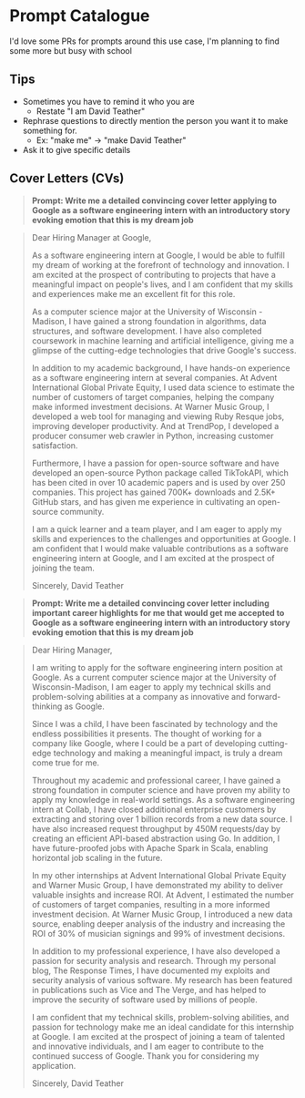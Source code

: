# Prompt Catalogue

I'd love some PRs for prompts around this use case, I'm planning to find some more but busy with school

## Tips
* Sometimes you have to remind it who you are
    * Restate "I am David Teather"
* Rephrase questions to directly mention the person you want it to make something for.
    * Ex: "make me" -> "make David Teather"
* Ask it to give specific details

## Cover Letters (CVs)

> **Prompt: Write me a detailed convincing cover letter applying to Google as a software engineering intern with an introductory story evoking emotion that this is my dream job**

> Dear Hiring Manager at Google,
>
> As a software engineering intern at Google, I would be able to fulfill my dream of working at the forefront of technology and innovation. I am excited at the prospect of contributing to projects that have a meaningful impact on people's lives, and I am confident that my skills and experiences make me an excellent fit for this role.
> 
> As a computer science major at the University of Wisconsin - Madison, I have gained a strong foundation in algorithms, data structures, and software development. I have also completed coursework in machine learning and artificial intelligence, giving me a glimpse of the cutting-edge technologies that drive Google's success.
> 
> In addition to my academic background, I have hands-on experience as a software engineering intern at several companies. At Advent International Global Private Equity, I used data science to estimate the number of customers of target companies, helping the company make informed investment decisions. At Warner Music Group, I developed a web tool for managing and viewing Ruby Resque jobs, improving developer productivity. And at TrendPop, I developed a producer consumer web crawler in Python, increasing customer satisfaction.
> 
> Furthermore, I have a passion for open-source software and have developed an open-source Python package called TikTokAPI, which has been cited in over 10 academic papers and is used by over 250 companies. This project has gained 700K+ downloads and 2.5K+ GitHub stars, and has given me experience in cultivating an open-source community.
> 
> I am a quick learner and a team player, and I am eager to apply my skills and experiences to the challenges and opportunities at Google. I am confident that I would make valuable contributions as a software engineering intern at Google, and I am excited at the prospect of joining the team.
> 
>Sincerely,
>David Teather

> **Prompt: Write me a detailed convincing cover letter including important career highlights for me that would get me accepted to Google as a software engineering intern with an introductory story evoking emotion that this is my dream job**

> Dear Hiring Manager,
> 
> I am writing to apply for the software engineering intern position at Google. As a current computer science major at the University of Wisconsin-Madison, I am eager to apply my technical skills and problem-solving abilities at a company as innovative and forward-thinking as Google.
>
> Since I was a child, I have been fascinated by technology and the endless possibilities it presents. The thought of working for a company like Google, where I could be a part of developing cutting-edge technology and making a meaningful impact, is truly a dream come true for me.
>
> Throughout my academic and professional career, I have gained a strong foundation in computer science and have proven my ability to apply my knowledge in real-world settings. As a software engineering intern at Collab, I have closed additional enterprise customers by extracting and storing over 1 billion records from a new data source. I have also increased request throughput by 450M requests/day by creating an efficient API-based abstraction using Go. In addition, I have future-proofed jobs with Apache Spark in Scala, enabling horizontal job scaling in the future.
>
> In my other internships at Advent International Global Private Equity and Warner Music Group, I have demonstrated my ability to deliver valuable insights and increase ROI. At Advent, I estimated the number of customers of target companies, resulting in a more informed investment decision. At Warner Music Group, I introduced a new data source, enabling deeper analysis of the industry and increasing the ROI of 30% of musician signings and 99% of investment decisions.
>
> In addition to my professional experience, I have also developed a passion for security analysis and research. Through my personal blog, The Response Times, I have documented my exploits and security analysis of various software. My research has been featured in publications such as Vice and The Verge, and has helped to improve the security of software used by millions of people.
>
> I am confident that my technical skills, problem-solving abilities, and passion for technology make me an ideal candidate for this internship at Google. I am excited at the prospect of joining a team of talented and innovative individuals, and I am eager to contribute to the continued success of Google. Thank you for considering my application.
>
> Sincerely,
> David Teather